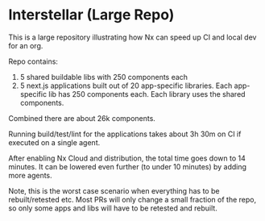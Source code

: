# Interstellar (Large Repo)

This is a large repository illustrating how Nx can speed up CI and local dev for an org.

Repo contains:
1. 5 shared buildable libs with 250 components each
2. 5 next.js applications built out of 20 app-specific libraries. Each app-specific lib has 250 components each. Each library uses the shared components.

Combined there are about 26k components.

Running build/test/lint for the applications takes about 3h 30m on CI if executed on a single agent. 

After enabling Nx Cloud and distribution, the total time goes down to 14 minutes. It can be lowered even further (to under 10 minutes) by adding more agents.

Note, this is the worst case scenario when everything has to be rebuilt/retested etc. Most PRs will only change a small fraction of the repo, so only some apps and libs will have to be retested and rebuilt.